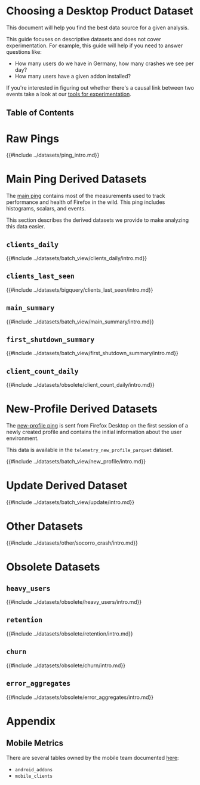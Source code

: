 # Choosing a Desktop Product Dataset

This document will help you find the best data source for a given analysis.

This guide focuses on descriptive datasets and does not cover experimentation.
For example, this guide will help if you need to answer questions like:

- How many users do we have in Germany, how many crashes we see per day?
- How many users have a given addon installed?

If you're interested in figuring out whether there's a causal link between two events
take a look at our [tools for experimentation](../tools/experiments.md).

## Table of Contents

<!-- toc -->

# Raw Pings

{{#include ../datasets/ping_intro.md}}

# Main Ping Derived Datasets

The [main ping] contains most of the measurements used to track performance
and health of Firefox in the wild.
This ping includes histograms, scalars, and events.

This section describes the derived datasets we provide to make analyzing this data easier.

## `clients_daily`

{{#include ../datasets/batch_view/clients_daily/intro.md}}

## `clients_last_seen`

{{#include ../datasets/bigquery/clients_last_seen/intro.md}}

## `main_summary`

{{#include ../datasets/batch_view/main_summary/intro.md}}

## `first_shutdown_summary`

{{#include ../datasets/batch_view/first_shutdown_summary/intro.md}}

## `client_count_daily`

{{#include ../datasets/obsolete/client_count_daily/intro.md}}


# New-Profile Derived Datasets

The [new-profile ping] is sent from Firefox Desktop on the first session of a newly
created profile and contains the initial information about the user environment.

This data is available in the `telemetry_new_profile_parquet` dataset.

{{#include ../datasets/batch_view/new_profile/intro.md}}

# Update Derived Dataset

{{#include ../datasets/batch_view/update/intro.md}}

# Other Datasets

{{#include ../datasets/other/socorro_crash/intro.md}}

# Obsolete Datasets

## `heavy_users`

{{#include ../datasets/obsolete/heavy_users/intro.md}}

## `retention`

{{#include ../datasets/obsolete/retention/intro.md}}

## `churn`

{{#include ../datasets/obsolete/churn/intro.md}}

## `error_aggregates`

{{#include ../datasets/obsolete/error_aggregates/intro.md}}

# Appendix

## Mobile Metrics

There are several tables owned by the mobile team documented
[here](https://wiki.mozilla.org/Mobile/Metrics/Redash):

* `android_addons`
* `mobile_clients`

[main ping]: https://firefox-source-docs.mozilla.org/toolkit/components/telemetry/telemetry/data/main-ping.html
[crash ping]: https://firefox-source-docs.mozilla.org/toolkit/components/telemetry/telemetry/data/crash-ping.html
[new-profile ping]: https://firefox-source-docs.mozilla.org/toolkit/components/telemetry/telemetry/data/new-profile-ping.html
